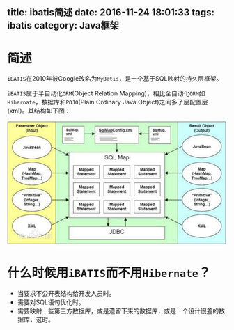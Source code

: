 title: ibatis简述
date: 2016-11-24 18:01:33
tags: ibatis
category: Java框架
---

# 简述

`iBATIS`在2010年被Google改名为`MyBatis`，是一个基于SQL映射的持久层框架。

`iBATIS`属于半自动化`ORM`(Object Relation Mapping)，相比全自动化`ORM`如`Hibernate`，数据库和`POJO`(Plain Ordinary Java Object)之间多了层配置层(xml)。其结构如下图：

<img src="/images/ibatis-map.jpg" class="full-image" />

# 什么时候用`iBATIS`而不用`Hibernate`？

* 当要求不公开表结构给开发人员时。
* 需要对SQL语句优化时。
* 需要映射一些第三方数据库，或是遗留下来的数据库，或是一个设计很差的数据库，这时。

